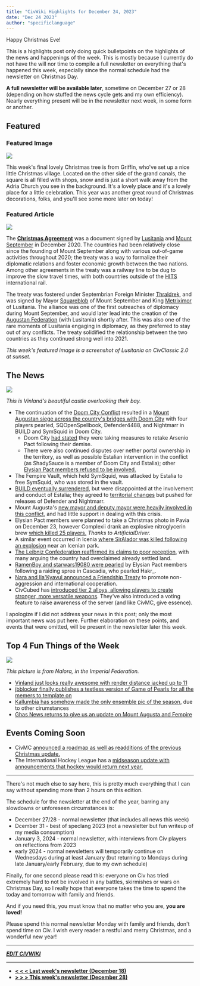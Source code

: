 ```yaml
---
title: "CivWiki Highlights for December 24, 2023"
date: "Dec 24 2023"
author: "specificlanguage"
---
```


Happy Christmas Eve!

This is a highlights post only doing quick bulletpoints on the highlights of the news and happenings of the week. This is mostly because I currently do not have the will nor time to compile a full newsletter on everything that's happened this week, especially since the normal schedule had the newsletter on Christmas Day.

**A full newsletter will be available later**, sometime on December 27 or 28 (depending on how stuffed the news cycle gets and my own efficiency). Nearly everything present will be in the newsletter next week, in some form or another.

## Featured

### Featured Image

![](https://i.imgur.com/QmpmGEX.jpg)

This week's final lovely Christmas tree is from Griffin, who've set up a nice little Christmas village. Located on the other side of the grand canals, the square is all filled with shops, snow and is just a short walk away from the Adria Church you see in the background. It's a lovely place and it's a lovely place for a little celebration. This year was another great round of Christmas decorations, folks, and you'll see some more later on today!

### Featured Article

![](https://i.imgur.com/yV2bA86.jpg)

The [**Christmas Agreement**](https://civwiki.org/wiki/Christmas_Agreement) was a document signed by [Lusitania](https://civwiki.org/wiki/Lusitania) and [Mount September](https://civwiki.org/wiki/Mount_September) in December 2020. The countries had been relatively close since the founding of Mount September along with various out-of-game activities throughout 2020; the treaty was a way to formalize their diplomatic relations and foster economic growth between the two nations. Among other agreements in the treaty was a railway line to be dug to improve the slow travel times, with both countries outside of the [HITS](https://civwiki.org/wiki/HITS) international rail.

The treaty was fostered under Septembrian Foreign Minister [Thraldrek](https://civwiki.org/wiki/Thraldrek), and was signed by Mayor [Squareblob](https://civwiki.org/wiki/Christmas_Agreement) of Mount September and King [Metriximor](https://civwiki.org/wiki/Metriximor) of Lusitania. The alliance was one of the first outreaches of diplomacy during Mount September, and would later lead into the creation of the [Augustan Federation](https://civwiki.org/wiki/Augustan_Federation) (with Lusitania) shortly after. This was also one of the rare moments of Lusitania engaging in diplomacy, as they preferred to stay out of any conflicts. The treaty solidified the relationship between the two countries as they continued strong well into 2021.

*This week's featured image is a screenshot of Lusitania on CivClassic 2.0 at sunset.*

## The News

![](https://i.imgur.com/M0m5VgD.png)

*This is Vinland's beautiful castle overlooking their bay.*

* The continuation of the [Doom City Conflict](https://civwiki.org/wiki/Doom_City_Conflict) resulted in a [Mount Augustan siege across the country's bridges with Doom City](https://www.reddit.com/r/CivMC/comments/18m96da/terror_on_the_bridge/) with four players pearled, SQOpenSpellbook, Defender4488, and Nightmarr in BUILD and SymSquid in Doom City. 
    * Doom City [had stated](https://www.reddit.com/r/CivMC/comments/18mgbgu/doom_citys_response/) they were taking measures to retake Arsenio Pact following their demise.
    * There were also continued disputes over nether portal ownership in the territory, as well as possible Estalian intervention in the conflict (as ShadySauce is a member of Doom City and Estalia); other [Elysian Pact members refused to be involved.](https://www.reddit.com/r/CivMC/comments/18meh8i/official_clarification_from_pavia_nara/)
* The Fempire Vault, which held SymSquid, was attacked by Estalia to free SymSquid, who was stored in the vault.
* [BUILD eventually surrendered](https://www.reddit.com/r/CivMC/comments/18mlxl3/builds_surender_and_a_word_from_myself/), but were disappointed at the involvement and conduct of Estalia; they agreed to [territorial changes](https://i.imgur.com/XardOS9.png) but pushed for releases of Defender and Nightmarr.
* Mount Augusta's [new mayor and deputy mayor were heavily involved in this conflict](https://www.reddit.com/r/CivMC/comments/18myx0n/a_message_from_mta/), and had little support in dealing with this crisis.
* Elysian Pact members were planned to take a Christmas photo in Pavia on December 23, however Complexii drank an explosive nitroglycerin brew [which killed 25 players.](https://i.imgur.com/GOQaB6b.png) *Thanks to ArtificialDriver.*
* A similar event occurred in Icenia [where SirAlador was killed following an explosion](https://www.reddit.com/r/CivMC/comments/18pkj78/who_killed_siralador_a_mystery_in_five_parts/) near an Icenian park.
* [The Leibniz Confederation reaffirmed its claims to poor reception](https://www.reddit.com/r/CivMC/comments/18o4zhx/leibniz_updated_claims/), with many arguing the country had overclaimed already settled land.
* [RamenBoy and starwars19080 were pearled](https://www.reddit.com/r/CivMC/comments/18o7qyl/clarification_on_the_events_that_took_place_today/) by Elysian Pact members following a raiding spree in Cascadia, who pearled Hakr_.
* [Nara and Ila'Kyavul announced a Friendship Treaty](https://www.reddit.com/r/CivMC/comments/18ple30/nara_ilakyavul_friendship_treaty/) to promote non-aggression and international cooperation.
* CivCubed has [introduced tier 2 alloys, allowing players to create stronger, more versatile weapons](https://i.imgur.com/FJvSivP.png). They've also introduced a voting feature to raise awareness of the server (and like CivMC, give essence).

I apologize if I did not address your news in this post; only the most important news was put here. Further elaboration on these points, and events that were omitted, will be present in the newsletter later this week.

## Top 4 Fun Things of the Week

![](https://i.imgur.com/Fs7v2fH.png)

*This picture is from Nalora, in the Imperial Federation.*

- [Vinland just looks really awesome with render distance jacked up to 11](https://www.reddit.com/r/CivMC/comments/18pbojv/a_somber_day_in_the_vinnish_bay_hell_yeah/)
- [jbblocker finally publishes a textless version of Game of Pearls for all the memers to template on](https://www.reddit.com/r/CivMC/comments/18ndcmj/game_of_pearls_intro_remastered_no_name_cards/)
- [Kallumbia has somehow made the only ensemble pic of the season](https://www.reddit.com/r/CivMC/comments/18monai/happy_holidays_from_kallumbia_3/), due to other cirumstances
- [Ghas News returns to give us an update on Mount Augusta and Fempire](https://www.reddit.com/r/CivMC/comments/18mlusd/ghas_news_ultra_rare_report/)

## Events Coming Soon

- CivMC [announced a roadmap as well as readditions of the previous Christmas update.](https://github.com/orgs/CivMC/projects/8/views/7)
- The International Hockey League has a [midseason update with announcements that hockey would return next year.](https://www.reddit.com/r/CivMC/comments/18pf68z/ihl_midseason_update/)

---

There's not much else to say here, this is pretty much everything that I can say without spending more than 2 hours on this edition. 

The schedule for the newsletter at the end of the year, barring any slowdowns or unforeseen circumstances is:

- December 27/28 - normal newsletter (that includes all news this week)
- Dcember 31 - best of speclang 2023 (not a newsletter but fun writeup of my media consumption)
- January 3, 2024 - normal newsletter, with interviews from Civ players on reflections from 2023
- early 2024 - normal newsletters will temporarily continue on Wednesdays during at least January (but returning to Mondays during late January/early February, due to my own schedule)

Finally, for one second please read this: everyone on Civ has tried extremely hard to not be involved in any battles, skirmishes or wars on Christmas Day, so I really hope that everyone takes the time to spend the today and tomorrow with family and friends. 

And if you need this, you must know that no matter who you are, **you are loved!**

Please spend this normal newsletter Monday with family and friends, don't spend time on Civ. I wish every reader a restful and merry Christmas, and a wonderful new year!

---

[***EDIT CIVWIKI***](https://civwiki.org)

---

- [**< < < Last week's newsletter (December 18)**](/newsletter/newsletter-12-18-2023)
- [**> > > This week's newsletter (December 28)**](/newsletter/newsletter-12-28-2023)